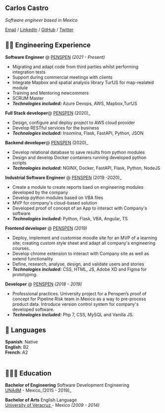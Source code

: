 ## Carlos Castro
_Software engineer based in Mexico_ <br>

[Email](mailto:hello@example.com) / [LinkedIn](https://www.linkedin.com/in/nycker/) / [GitHub](https://github.com/nycker/) / [Twitter](https://twitter.com/nycker/)

## 👨‍💻 Engineering Experience

**Software Engineer** @ [PENSPEN](https://penspen.com/) _(2021 - Present)_ <br>
- Migrating and adapt code from third parties whilst performing integration tests 
- Support during commercial meetings with clients
- Integrate Mapbox and spatial analysis library TurfJS for map-realated module
- Training and Mentoring newcommers
- SCRUM Master
- **_Technologies included:_** Azure Devops, AWS, Mapbox,TurfJS

**Full Stack developer**@ [PENSPEN](https://penspen.com/) (2020)_ <br>
- Design, configure and deploy project to AWS cloud provider 
- Develop RESTful services for the business
- **_Technologies included:_** Insomina, Flask, FastAPI, Python, JSON

**Backend developer**@ [PENSPEN](https://penspen.com/) (2020)_ <br>
- Develop relational database to save results from python modules
- Design and develop Docker containers running developed python scripts
- **_Technologies included:_** NGINX, Docker, FastAPI, Flask, Python, NodeJS

**Industrial Software Engineer** @ [PENSPEN](https://penspen.com/) (2019 -2020)_ <br>
- Create a module to create reports baed on engineering modules developed by the company
- Develop python modules based on VBA files 
- MVP for company's cloud-based solution
- Developed proof of concept of an App to interact with Company's software
- **_Technologies included:_** Python, Flask, VBA, Angular, TS

**Frontend developer** @ [PENSPEN](https://penspen.com/) _(2019)_ <br>
- Deploy, implement and customise moodle site for an MVP of a learning site; creating custom style sheet and adapt all company's engineering courses.
- Develop chrome extension to interact with Company site as well as extend functionality
- Define, research, analyse, design, and validate users and stories 
- **_Technologies included:_** CSS, HTML, JS, Adobe XD and Figma for prototyping.

**Developer** @ [PENSPEN](https://penspen.com/) _(2018 - 2019)_ <br>
- Professional practices. University project for a Penspen’s proof of concept for Pipeline Risk team in Mexico as a way to pre-process product data. Introduce version control system for company's developed software.
- **_Technologies included:_**  Php 7, CSS, MySQL and Vanilla JS.

## 💬 Languages
**Spanish**: Native <br>
**English**: B2 <br>
**French**: A2
<br><br>

## 👩🏼‍🎓 Education

**Bachelor of Engineering** Software Development Engineering <br>
[UNAdM](https://www.unadmexico.mx/) - Mexico_(2015 - 2019)_ <br>

**Bachelor of Arts** English Language<br>
[University of Veracruz ](https://www.uv.mx/en/) - Mexico _(2009 - 2014)_
